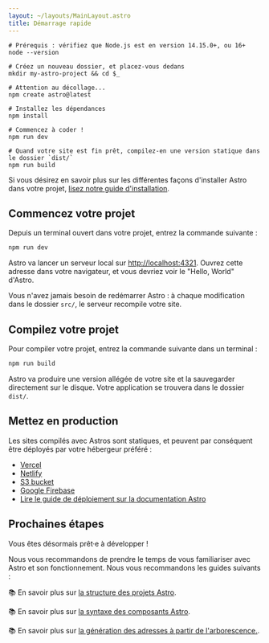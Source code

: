 ```yaml
---
layout: ~/layouts/MainLayout.astro
title: Démarrage rapide
---
```


```shell
# Prérequis : vérifiez que Node.js est en version 14.15.0+, ou 16+
node --version

# Créez un nouveau dossier, et placez-vous dedans
mkdir my-astro-project && cd $_

# Attention au décollage...
npm create astro@latest

# Installez les dépendances
npm install

# Commencez à coder !
npm run dev
```

```shell
# Quand votre site est fin prêt, compilez-en une version statique dans le dossier `dist/`
npm run build
```

Si vous désirez en savoir plus sur les différentes façons d'installer Astro dans votre projet, [lisez notre guide d'installation](/fr/installation).

## Commencez votre projet

Depuis un terminal ouvert dans votre projet, entrez la commande suivante :

```bash
npm run dev
```

Astro va lancer un serveur local sur [http://localhost:4321](http://localhost:4321). Ouvrez cette adresse dans votre navigateur, et vous devriez voir le "Hello, World" d'Astro.

Vous n'avez jamais besoin de redémarrer Astro : à chaque modification dans le dossier `src/`, le serveur recompile votre site.

## Compilez votre projet

Pour compiler votre projet, entrez la commande suivante dans un terminal :

```bash
npm run build
```

Astro va produire une version allégée de votre site et la sauvegarder directement sur le disque. Votre application se trouvera dans le dossier `dist/`.

## Mettez en production

Les sites compilés avec Astros sont statiques, et peuvent par conséquent être déployés par votre hébergeur préféré :

- [Vercel](https://vercel.com/)
- [Netlify](https://www.netlify.com/)
- [S3 bucket](https://aws.amazon.com/s3/)
- [Google Firebase](https://firebase.google.com/)
- [Lire le guide de déploiement sur la documentation Astro](/guides/deploy)

## Prochaines étapes

Vous êtes désormais prêt·e à développer !

Nous vous recommandons de prendre le temps de vous familiariser avec Astro et son fonctionnement. Nous vous recommandons les guides suivants :

📚 En savoir plus sur [la structure des projets Astro](/core-concepts/project-structure).

📚 En savoir plus sur [la syntaxe des composants Astro](/core-concepts/astro-components).

📚 En savoir plus sur [la génération des adresses à partir de l'arborescence.](/core-concepts/astro-pages).
